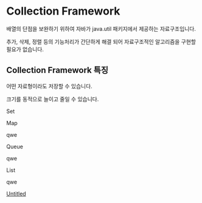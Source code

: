 # Collection Framework

배열의 단점을 보완하기 위하여 자바가 java.util 패키지에서 제공하는 자료구조입니다.

추가, 삭제, 정렬 등의 기능처리가 간단하게 해결 되어 자료구조적인 알고리즘을 구현할 필요가 없습니다.

## Collection Framework 특징

어떤 자료형이라도 저장할 수 있습니다.

크기를 동적으로 늘이고 줄일 수 있습니다.

Set 

Map

qwe

Queue

qwe

List

qwe

[Untitled](https://www.notion.so/407c8c2506de4ae68cb51725527e4d43)

##